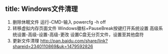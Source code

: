 title: Windows文件清理
---
 1. 删除休眠文件
运行-CMD-输入
powercfg -h off
 2. 转移虚拟内存页面文件
Windows徽标+PauseBreak按键打开系统设置
高级系统设置-高级-设置-高级-更改
设置C盘无分页文件，设置至其他盘符
 3. 更新文件清理
http://pan.baidu.com/share/link?shareid=2340110869&uk=1479592826
